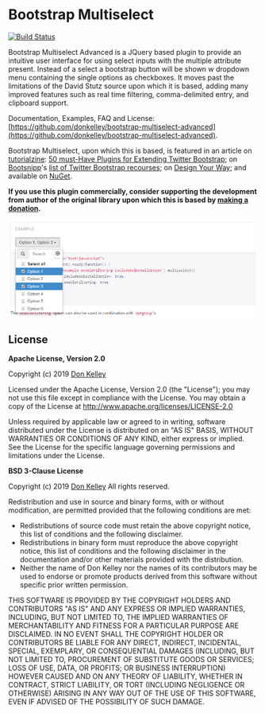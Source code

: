 # Bootstrap Multiselect

[![Build Status](https://github.com/donkelley/bootstrap-multiselect-advanced?branch=master)](https://github.com/donkelley/bootstrap-multiselect-advanced)

Bootstrap Multiselect Advanced is a JQuery based plugin to provide an intuitive user interface for using select inputs with the multiple attribute present. 
Instead of a select a bootstrap button will be shown w dropdown menu containing the single options as checkboxes.
It moves past the limitations of the David Stutz source upon which it is based, adding many improved features such as real time filtering, comma-delimited entry, and clipboard support.

Documentation, Examples, FAQ and License: [https://github.com/donkelley/bootstrap-multiselect-advanced](https://github.com/donkelley/bootstrap-multiselect-advanced).

Bootstrap Multiselect, upon which this is based, is featured in an article on [tutorialzine](http://tutorialzine.com/): [50 must-Have Plugins for Extending Twitter Bootstrap](http://tutorialzine.com/2013/07/50-must-have-plugins-for-extending-twitter-bootstrap/); on [Bootsnipp](http://bootsnipp.com/)'s [list of Twitter Bootstrap recourses](http://bootsnipp.com/resources); on [Design Your Way](http://www.designyourway.net/blog/resources/jquery-bootstrap-plugins/); and available on [NuGet](https://www.nuget.org/packages/Bootstrap.Multiselect/0.9.9).

**If you use this plugin commercially, consider supporting the development from author of the original library upon which this is based by [making a donation](http://davidstutz.de/donate/).**

![Example of a multiselect.](example.png?raw=true "Example of a multiselect.")

## License

**Apache License, Version 2.0**

Copyright (c) 2019 [Don Kelley](https://github.com/donkelley/)

Licensed under the Apache License, Version 2.0 (the "License"); you may not use this file except in compliance with the License. You may obtain a copy of the License at http://www.apache.org/licenses/LICENSE-2.0

Unless required by applicable law or agreed to in writing, software distributed under the License is distributed on an "AS IS" BASIS, WITHOUT WARRANTIES OR CONDITIONS OF ANY KIND, either express or implied. See the License for the specific language governing permissions and limitations under the License.

**BSD 3-Clause License**

Copyright (c) 2019 [Don Kelley](https://github.com/donkelley/)
All rights reserved.

Redistribution and use in source and binary forms, with or without modification, are permitted provided that the following conditions are met:

* Redistributions of source code must retain the above copyright notice, this list of conditions and the following disclaimer.
* Redistributions in binary form must reproduce the above copyright notice, this list of conditions and the following disclaimer in the documentation and/or other materials provided with the distribution.
* Neither the name of Don Kelley nor the names of its contributors may be used to endorse or promote products derived from this software without specific prior written permission.

THIS SOFTWARE IS PROVIDED BY THE COPYRIGHT HOLDERS AND CONTRIBUTORS "AS IS" AND ANY EXPRESS OR IMPLIED WARRANTIES, INCLUDING, BUT NOT LIMITED TO, THE IMPLIED WARRANTIES OF MERCHANTABILITY AND FITNESS FOR A PARTICULAR PURPOSE ARE DISCLAIMED. IN NO EVENT SHALL THE COPYRIGHT HOLDER OR CONTRIBUTORS BE LIABLE FOR ANY DIRECT, INDIRECT, INCIDENTAL, SPECIAL, EXEMPLARY, OR CONSEQUENTIAL DAMAGES (INCLUDING, BUT NOT LIMITED TO, PROCUREMENT OF SUBSTITUTE GOODS OR SERVICES; LOSS OF USE, DATA, OR PROFITS; OR BUSINESS INTERRUPTION) HOWEVER CAUSED AND ON ANY THEORY OF LIABILITY, WHETHER IN CONTRACT, STRICT LIABILITY, OR TORT (INCLUDING NEGLIGENCE OR OTHERWISE) ARISING IN ANY WAY OUT OF THE USE OF THIS SOFTWARE, EVEN IF ADVISED OF THE POSSIBILITY OF SUCH DAMAGE.
